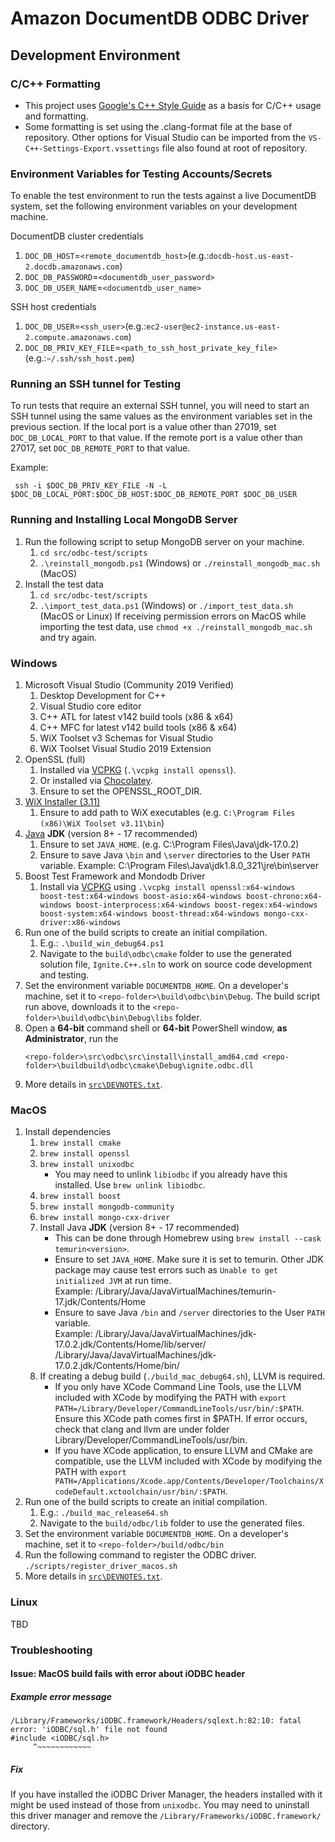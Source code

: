 # Amazon DocumentDB ODBC Driver

## Development Environment

### C/C++ Formatting

- This project uses [Google's C++ Style Guide](https://google.github.io/styleguide/cppguide.htm) as a basis for 
C/C++ usage and formatting.
- Some formatting is set using the .clang-format file at the base of repository. Other options for Visual Studio can be imported from the 
`VS-C++-Settings-Export.vssettings` file also found at root of repository.

### Environment Variables for Testing Accounts/Secrets 
To enable the test environment to run the tests against a live DocumentDB system, set the following environment variables on your development machine.

DocumentDB cluster credentials
1. `DOC_DB_HOST`=`<remote_documentdb_host>`(e.g.:`docdb-host.us-east-2.docdb.amazonaws.com`)
2. `DOC_DB_PASSWORD`=`<documentdb_user_password>`
3. `DOC_DB_USER_NAME`=`<documentdb_user_name>`

SSH host credentials 
1. `DOC_DB_USER`=`<ssh_user>`(e.g.:`ec2-user@ec2-instance.us-east-2.compute.amazonaws.com`)
2. `DOC_DB_PRIV_KEY_FILE`=`<path_to_ssh_host_private_key_file>`(e.g.:`~/.ssh/ssh_host.pem`)

### Running an SSH tunnel for Testing
To run tests that require an external SSH tunnel, you will need to start an SSH tunnel using the same values as the environment variables set in the previous section. 
If the local port is a value other than 27019, set `DOC_DB_LOCAL_PORT` to that value. 
If the remote port is a value other than 27017, set `DOC_DB_REMOTE_PORT` to that value. 

Example:
```
 ssh -i $DOC_DB_PRIV_KEY_FILE -N -L $DOC_DB_LOCAL_PORT:$DOC_DB_HOST:$DOC_DB_REMOTE_PORT $DOC_DB_USER
```

### Running and Installing Local MongoDB Server 

1. Run the following script to setup MongoDB server on your machine.
   1. `cd src/odbc-test/scripts`
   2. `.\reinstall_mongodb.ps1` (Windows) or `./reinstall_mongodb_mac.sh` (MacOS)
2. Install the test data
   1. `cd src/odbc-test/scripts`
   2. `.\import_test_data.ps1` (Windows) or `./import_test_data.sh` (MacOS or Linux)
   If receiving permission errors on MacOS while importing the test data, 
   use `chmod +x ./reinstall_mongodb_mac.sh` and try again.

### Windows

1. Microsoft Visual Studio (Community 2019 Verified)
   1. Desktop Development for C++
   2. Visual Studio core editor
   3. C++ ATL for latest v142 build tools (x86 & x64)
   4. C++ MFC for latest v142 build tools (x86 & x64)
   5. WiX Toolset v3 Schemas for Visual Studio
   6. WiX Toolset Visual Studio 2019 Extension
2. OpenSSL (full)
   1. Installed via [VCPKG](https://vcpkg.io/en/getting-started.html) (`.\vcpkg install openssl`).
   2. Or installed via [Chocolatey](https://community.chocolatey.org/packages/openssl). 
   3. Ensure to set the OPENSSL_ROOT_DIR.
3. [WiX Installer (3.11)](https://wixtoolset.org/releases/)
   1. Ensure to add path to WiX executables (e.g. `C:\Program Files (x86)\WiX Toolset v3.11\bin`)
4. [Java](https://www.oracle.com/java/technologies/downloads/) **JDK** (version 8+ - 17 recommended)
   1. Ensure to set `JAVA_HOME`. (e.g. C:\Program Files\Java\jdk-17.0.2)
   2. Ensure to save Java `\bin` and `\server` directories to the User `PATH` variable. 
   Example: C:\Program Files\Java\jdk1.8.0_321\jre\bin\server
5. Boost Test Framework and Mondodb Driver
   1. Install via [VCPKG](https://vcpkg.io/en/getting-started.html) using `.\vcpkg install openssl:x64-windows boost-test:x64-windows boost-asio:x64-windows boost-chrono:x64-windows boost-interprocess:x64-windows boost-regex:x64-windows boost-system:x64-windows boost-thread:x64-windows mongo-cxx-driver:x86-windows`
6. Run one of the build scripts to create an initial compilation.
   1. E.g.: `.\build_win_debug64.ps1`
   2. Navigate to the `build\odbc\cmake` folder to use the generated solution file, `Ignite.C++.sln` to work on
   source code development and testing.
7. Set the environment variable `DOCUMENTDB_HOME`. On a developer's machine, set it to `<repo-folder>\build\odbc\bin\Debug`. The 
   build script run above, downloads it to the `<repo-folder>\build\odbc\bin\Debug\libs` folder.
8. Open a **64-bit** command shell or **64-bit** PowerShell window, **as Administrator**, run the 
   ```
   <repo-folder>\src\odbc\src\install\install_amd64.cmd <repo-folder>\buildbuild\odbc\cmake\Debug\ignite.odbc.dll
   ``` 
9. More details in [`src\DEVNOTES.txt`](src/DEVNOTES.txt).

### MacOS

1. Install dependencies
   1. `brew install cmake`
   2. `brew install openssl`
   3. `brew install unixodbc`  
      - You may need to unlink `libiodbc` if you already have this installed. Use `brew unlink libiodbc`.
   4. `brew install boost`
   5. `brew install mongodb-community`
   6. `brew install mongo-cxx-driver`
   7. Install Java **JDK** (version 8+ - 17 recommended)  
      - This can be done through Homebrew using `brew install --cask temurin<version>`. 
      - Ensure to set `JAVA_HOME`. Make sure it is set to temurin. Other JDK package may cause test errors 
      such as `Unable to get initialized JVM` at run time.  
      Example: /Library/Java/JavaVirtualMachines/temurin-17.jdk/Contents/Home
      - Ensure to save Java `/bin` and `/server` directories to the User `PATH` variable.  
      Example: /Library/Java/JavaVirtualMachines/jdk-17.0.2.jdk/Contents/Home/lib/server/
      /Library/Java/JavaVirtualMachines/jdk-17.0.2.jdk/Contents/Home/bin/
   8. If creating a debug build (`./build_mac_debug64.sh`), LLVM is required.
      - If you only have XCode Command Line Tools, use the LLVM included with XCode by modifying the PATH with `export PATH=/Library/Developer/CommandLineTools/usr/bin/:$PATH`. Ensure this XCode path comes first in $PATH. If error occurs, check that clang and llvm are under folder Library/Developer/CommandLineTools/usr/bin.
      - If you have XCode application, to ensure LLVM and CMake are compatible, use the LLVM included with XCode by modifying the PATH with `export PATH=/Applications/Xcode.app/Contents/Developer/Toolchains/XcodeDefault.xctoolchain/usr/bin/:$PATH`.
2. Run one of the build scripts to create an initial compilation.
   1. E.g.: `./build_mac_release64.sh`
   2. Navigate to the `build/odbc/lib` folder to use the generated files.
3. Set the environment variable `DOCUMENTDB_HOME`. On a developer's machine, set it to `<repo-folder>/build/odbc/bin`
4. Run the following command to register the ODBC driver. 
   `./scripts/register_driver_macos.sh`
5. More details in [`src\DEVNOTES.txt`](src/DEVNOTES.txt).

### Linux

TBD

### Troubleshooting 

#### Issue: MacOS build fails with error about iODBC header
##### Example error message  
```
/Library/Frameworks/iODBC.framework/Headers/sqlext.h:82:10: fatal error: 'iODBC/sql.h' file not found
#include <iODBC/sql.h>
     ^~~~~~~~~~~~~ 
``` 
##### Fix 
If you have installed the iODBC Driver Manager, the headers installed with it might be used instead of those from `unixodbc`. You may need to uninstall this driver manager and remove the `/Library/Frameworks/iODBC.framework/` directory. 
